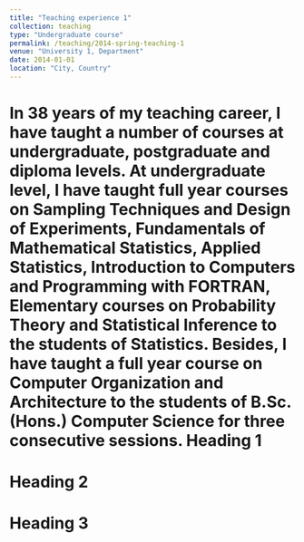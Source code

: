 ```yaml
---
title: "Teaching experience 1"
collection: teaching
type: "Undergraduate course"
permalink: /teaching/2014-spring-teaching-1
venue: "University 1, Department"
date: 2014-01-01
location: "City, Country"
---
```



In 38 years of my teaching career, I have taught a number of courses at undergraduate, postgraduate and diploma levels. At undergraduate level, I have taught full year courses on Sampling Techniques and Design of Experiments, Fundamentals of Mathematical Statistics, Applied Statistics, Introduction to Computers and Programming with FORTRAN, Elementary courses on Probability Theory and Statistical Inference to the students of Statistics. Besides, I have taught a full year course on Computer Organization and Architecture to the students of B.Sc. (Hons.) Computer Science for three consecutive sessions.
Heading 1
======

Heading 2
======

Heading 3
======
